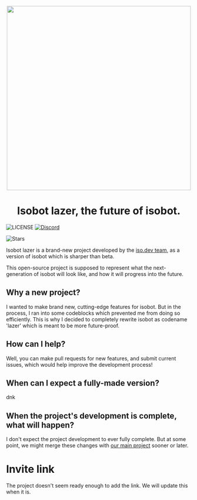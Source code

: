 <p align="center">
  <img width="500px" src="https://github.com/PyBotDevs/isobot-resources/blob/isobot/lazer/icons/grey-transparent.png">
</p>

<h1 align='center'>Isobot lazer, the future of isobot.</h1>

![LICENSE](https://img.shields.io/github/license/notsniped/isobot-lazer)
[![Discord](https://img.shields.io/discord/880409977074888714?color=%235865F2&label=Discord&logo=discord&logoColor=%23fff)](https://discord.gg/b5pz8T6Yjr)

![Stars](https://img.shields.io/github/stars/notsniped/isobot-lazer?style=social)

Isobot lazer is a brand-new project developed by the [iso.dev team](https://github.com/PyBotDevs), as a version of isobot which is sharper than beta.

This open-source project is supposed to represent what the next-generation of isobot will look like, and how it will progress into the future.

## Why a new project?
I wanted to make brand new, cutting-edge features for isobot. But in the process, I ran into some codeblocks which prevented me from doing so efficiently. This is why I decided to completely rewrite isobot as codename 'lazer' which is meant to be more future-proof.

## How can I help?
Well, you can make pull requests for new features, and submit current issues, which would help improve the development process!

## When can I expect a fully-made version?
dnk

## When the project's development is complete, what will happen?
I don't expect the project development to ever fully complete. But at some point, we might merge these changes with [our main project](https://github.com/PyBotDevs/isobot-python) sooner or later.

# Invite link
The project doesn't seem ready enough to add the link. We will update this when it is.
